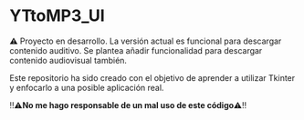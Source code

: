 # YTtoMP3_UI

⚠ Proyecto en desarrollo. La versión actual es funcional para descargar contenido auditivo. Se plantea añadir funcionalidad para descargar contenido audiovisual también.

Este repositorio ha sido creado con el objetivo de aprender a utilizar Tkinter y enfocarlo a una posible aplicación real. 

‼⚠**No me hago responsable de un mal uso de este código**⚠‼
